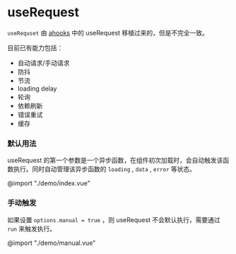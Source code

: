 # useRequest

`useRequset` 由 [ahooks](https://ahooks.js.org/zh-CN/hooks/use-request/index) 中的 useRequest 移植过来的，但是不完全一致。

目前已有能力包括：
- 自动请求/手动请求
- 防抖
- 节流
- loading delay
- 轮询
- 依赖刷新
- 错误重试
- 缓存

### 默认用法
useRequest 的第一个参数是一个异步函数，在组件初次加载时，会自动触发该函数执行。同时自动管理该异步函数的 `loading` , `data` , `error` 等状态。

@import "./demo/index.vue"

### 手动触发
如果设置 `options.manual = true` ，则 useRequest 不会默认执行，需要通过 `run` 来触发执行。

@import "./demo/manual.vue"
